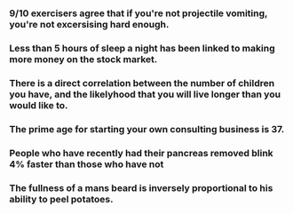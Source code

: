 
### 9/10 exercisers agree that if you're not projectile vomiting, you're not excersising hard enough.

### Less than 5 hours of sleep a night has been linked to making more money on the stock market.

### There is a direct correlation between the number of children you have, and the likelyhood that you will live longer than you would like to.

### The prime age for starting your own consulting business is 37.

### People who have recently had their pancreas removed blink 4% faster than those who have not

### The fullness of a mans beard is inversely proportional to his ability to peel potatoes.
